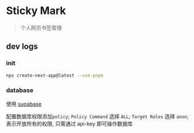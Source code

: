 # Sticky Mark

> 个人网页书签管理

## dev logs

### init

```bash
npx create-next-app@latest --use-pnpm
```

### database

使用 [supabase](https://supabase.com/docs)

配置数据库权限添加`policy`; `Policy Command` 选择 `ALL`; `Target Roles` 选择 `anon`; 表示开放所有的权限, 只需通过 api-key 即可操作数据库
